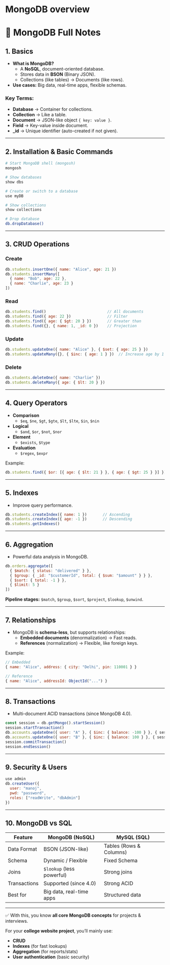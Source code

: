 # MongoDB overview

# 📘 MongoDB Full Notes

## 1. Basics

- **What is MongoDB?**
    - A **NoSQL**, document-oriented database.
    - Stores data in **BSON** (Binary JSON).
    - Collections (like tables) → Documents (like rows).
- **Use cases:** Big data, real-time apps, flexible schemas.

### Key Terms:

- **Database** → Container for collections.
- **Collection** → Like a table.
- **Document** → JSON-like object `{ key: value }`.
- **Field** → Key-value inside document.
- **_id** → Unique identifier (auto-created if not given).

---

## 2. Installation & Basic Commands

```bash
# Start MongoDB shell (mongosh)
mongosh

# Show databases
show dbs

# Create or switch to a database
use myDB

# Show collections
show collections

# Drop database
db.dropDatabase()

```

---

## 3. CRUD Operations

### Create

```jsx
db.students.insertOne({ name: "Alice", age: 21 })
db.students.insertMany([
  { name: "Bob", age: 22 },
  { name: "Charlie", age: 23 }
])

```

### Read

```jsx
db.students.find()                           // All documents
db.students.find({ age: 22 })                // Filter
db.students.find({ age: { $gt: 20 } })       // Greater than
db.students.find({}, { name: 1, _id: 0 })    // Projection

```

### Update

```jsx
db.students.updateOne({ name: "Alice" }, { $set: { age: 25 } })
db.students.updateMany({}, { $inc: { age: 1 } })  // Increase age by 1

```

### Delete

```jsx
db.students.deleteOne({ name: "Charlie" })
db.students.deleteMany({ age: { $lt: 20 } })

```

---

## 4. Query Operators

- **Comparison**
    - `$eq`, `$ne`, `$gt`, `$gte`, `$lt`, `$lte`, `$in`, `$nin`
- **Logical**
    - `$and`, `$or`, `$not`, `$nor`
- **Element**
    - `$exists`, `$type`
- **Evaluation**
    - `$regex`, `$expr`

Example:

```jsx
db.students.find({ $or: [{ age: { $lt: 21 } }, { age: { $gt: 25 } }] })

```

---

## 5. Indexes

- Improve query performance.

```jsx
db.students.createIndex({ name: 1 })       // Ascending
db.students.createIndex({ age: -1 })       // Descending
db.students.getIndexes()

```

---

## 6. Aggregation

- Powerful data analysis in MongoDB.

```jsx
db.orders.aggregate([
  { $match: { status: "delivered" } },
  { $group: { _id: "$customerId", total: { $sum: "$amount" } } },
  { $sort: { total: -1 } },
  { $limit: 5 }
])

```

**Pipeline stages:** `$match`, `$group`, `$sort`, `$project`, `$lookup`, `$unwind`.

---

## 7. Relationships

- MongoDB is **schema-less**, but supports relationships:
    - **Embedded documents** (denormalization) → Fast reads.
    - **References** (normalization) → Flexible, like foreign keys.

Example:

```jsx
// Embedded
{ name: "Alice", address: { city: "Delhi", pin: 110001 } }

// Reference
{ name: "Alice", addressId: ObjectId("...") }

```

---

## 8. Transactions

- Multi-document ACID transactions (since MongoDB 4.0).

```jsx
const session = db.getMongo().startSession()
session.startTransaction()
db.accounts.updateOne({ user: "A" }, { $inc: { balance: -100 } }, { session })
db.accounts.updateOne({ user: "B" }, { $inc: { balance: 100 } }, { session })
session.commitTransaction()
session.endSession()

```

---

## 9. Security & Users

```jsx
use admin
db.createUser({
  user: "manoj",
  pwd: "password",
  roles: ["readWrite", "dbAdmin"]
})

```

---

## 10. MongoDB vs SQL

| Feature | MongoDB (NoSQL) | MySQL (SQL) |
| --- | --- | --- |
| Data Format | BSON (JSON-like) | Tables (Rows & Columns) |
| Schema | Dynamic / Flexible | Fixed Schema |
| Joins | `$lookup` (less powerful) | Strong joins |
| Transactions | Supported (since 4.0) | Strong ACID |
| Best for | Big data, real-time apps | Structured data |

---

✅ With this, you know **all core MongoDB concepts** for projects & interviews.

For your **college website project**, you’ll mainly use:

- **CRUD**
- **Indexes** (for fast lookups)
- **Aggregation** (for reports/stats)
- **User authentication** (basic security)